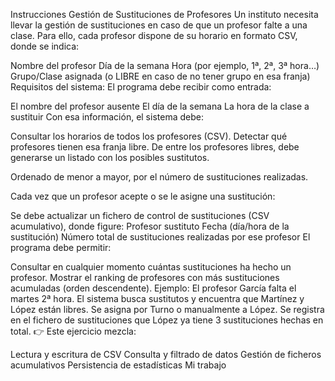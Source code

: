 Instrucciones
Gestión de Sustituciones de Profesores
Un instituto necesita llevar la gestión de sustituciones en caso de que un profesor falte a una clase. Para ello, cada profesor dispone de su horario en formato CSV, donde se indica:

Nombre del profesor
Día de la semana
Hora (por ejemplo, 1ª, 2ª, 3ª hora…)
Grupo/Clase asignada (o LIBRE en caso de no tener grupo en esa franja)
Requisitos del sistema:
El programa debe recibir como entrada:

El nombre del profesor ausente
El día de la semana
La hora de la clase a sustituir
Con esa información, el sistema debe:

Consultar los horarios de todos los profesores (CSV).
Detectar qué profesores tienen esa franja libre.
De entre los profesores libres, debe generarse un listado con los posibles sustitutos.

Ordenado de menor a mayor, por el número de sustituciones realizadas.

Cada vez que un profesor acepte o se le asigne una sustitución:

Se debe actualizar un fichero de control de sustituciones (CSV acumulativo), donde figure:
Profesor sustituto
Fecha (día/hora de la sustitución)
Número total de sustituciones realizadas por ese profesor
El programa debe permitir:

Consultar en cualquier momento cuántas sustituciones ha hecho un profesor.
Mostrar el ranking de profesores con más sustituciones acumuladas (orden descendente).
Ejemplo:
El profesor García falta el martes 2ª hora.
El sistema busca sustitutos y encuentra que Martínez y López están libres.
Se asigna por Turno o manualmente a López.
Se registra en el fichero de sustituciones que López ya tiene 3 sustituciones hechas en total.
👉 Este ejercicio mezcla:

Lectura y escritura de CSV
Consulta y filtrado de datos
Gestión de ficheros acumulativos
Persistencia de estadísticas
Mi trabajo
